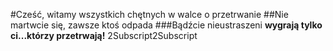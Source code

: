 #Cześć, witamy wszystkich chętnych w walce o przetrwanie
##Nie martwcie się, zawsze ktoś odpada
###Bądźcie nieustraszeni
**wygrają tylko ci...którzy przetrwają!**
2Subscript2Subscript
